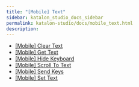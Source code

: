 ```yaml
---
title: "[Mobile] Text" 
sidebar: katalon_studio_docs_sidebar
permalink: katalon-studio/docs/mobile_text.html 
description: 
---
```

*   [\[Mobile\] Clear Text](/display/KD/%5BMobile%5D+Clear+Text)
*   [\[Mobile\] Get Text](/display/KD/%5BMobile%5D+Get+Text)
*   [\[Mobile\] Hide Keyboard](/display/KD/%5BMobile%5D+Hide+Keyboard)
*   [\[Mobile\] Scroll To Text](/display/KD/%5BMobile%5D+Scroll+To+Text)
*   [\[Mobile\] Send Keys](/display/KD/%5BMobile%5D+Send+Keys)
*   [\[Mobile\] Set Text](/display/KD/%5BMobile%5D+Set+Text)